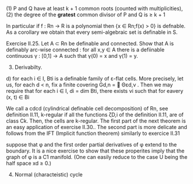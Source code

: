 
(1) P and Q have at least k + 1 common roots (counted with multiplicities), (2) the degree of the **gratest** common divisor of P and Q is ≥ k + 1

In particular if f : Rn → R is a polynomial then {x ∈ Rn;f(x) > 0} is defnable. As a corollary we obtain that every semi-algebraic set is definable in S.

Exercise II.25. Let A ⊂ Rn be definable and connected. Show that A is definably arc-wise connected : for all x,y ∈ A there is a defiinable continuous γ : [0,1] → A such that γ(0) = x and γ(1) = y.

3. Derivabilty.

d) for each i ∈ I, Bti is a definable family of ε-flat cells.
More precisely, let us, for each d < n, fix a finite covering Gd,n = 􏰅 Θεd,ν . Then we may require that for each i ∈ I, di = dim Bti, there exists νi such that for eavery (x, t) ∈ Bi

We call a cdcd (cylindrical definable cell decomposition) of Rn, see definition II.11, k-regular if all the functions ζD,i of the definition II.11, are of class Ck. Then, the cells are k-regular. The first part of the next theorem is an easy application of exercise II.30.. The second part is more delicate and follows from the IFT (Implicit function theorem) similarly to exercice II.31

suppose that φ and the first order partial derivatives of φ extend to the boundary. It is a nice exercise to show that these properites imply that the graph of φ is a C1 manifold. (One can easily reduce to the case U being the half space xd ≥ 0.)


4. Normal (characteistic) cycle